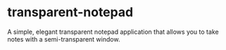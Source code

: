 # transparent-notepad
A simple, elegant transparent notepad application that allows you to take notes with a semi-transparent window.
